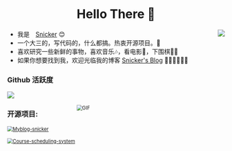<h1 align="center"> Hello There 👋 </h1>

<img align="right" src="https://count.getloli.com/get/@:Minori-ty?theme=rule34">


* 我是　[Snicker](https://github.com/caohanzong) :blush:
* 一个大三的，写代码的，什么都搞。热衷开源项目。🤔
* 喜欢研究一些新鲜的事物，喜欢音乐🎶，看电影📖，下围棋👨‍🚀
* 如果你想要找到我，欢迎光临我的博客 [Snicker's Blog](https://snicker.top) 🎊🎊🎊🎊🎊🎊



### Github 活跃度

[![](https://activity-graph.herokuapp.com/graph?username=caohanzong&theme=chartreuse-dark)](https://github.com/ashutosh00710/github-readme-activity-graph)







<img align="right" alt="GIF" src="./images/code.gif" width="430" height="100%" style="zoom:80%;" />

### 开源项目:

[<img src="https://github-readme-stats.vercel.app/api/pin/?username=caohanzong&repo=Myblog-snicker" alt="Myblog-snicker" style="zoom:80%;" />](https://github.com/caohanzong/Myblog-snicker)

[<img src="https://github-readme-stats.vercel.app/api/pin/?username=caohanzong&repo=Course-scheduling-system" alt="Course-scheduling-system" style="zoom:80%;" />](https://github.com/caohanzong/Course-scheduling-system)













![caohanzong's github stats](https://github-readme-stats.vercel.app/api?username=caohanzong&show_icons=true&theme=radical)



![Top Langs](https://github-readme-stats.vercel.app/api/top-langs/?username=caohanzong)




